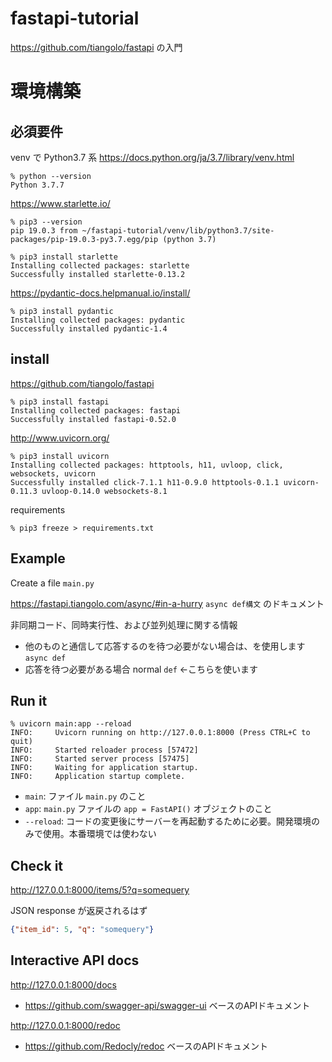 # fastapi-tutorial
https://github.com/tiangolo/fastapi の入門

# 環境構築
## 必須要件
venv で Python3.7 系
https://docs.python.org/ja/3.7/library/venv.html
```
% python --version
Python 3.7.7
```

https://www.starlette.io/
```shell script
% pip3 --version
pip 19.0.3 from ~/fastapi-tutorial/venv/lib/python3.7/site-packages/pip-19.0.3-py3.7.egg/pip (python 3.7)

% pip3 install starlette
Installing collected packages: starlette
Successfully installed starlette-0.13.2
```

https://pydantic-docs.helpmanual.io/install/
```shell script
% pip3 install pydantic 
Installing collected packages: pydantic
Successfully installed pydantic-1.4
```

## install
https://github.com/tiangolo/fastapi
```shell script
% pip3 install fastapi 
Installing collected packages: fastapi
Successfully installed fastapi-0.52.0
```

http://www.uvicorn.org/
```shell script
% pip3 install uvicorn
Installing collected packages: httptools, h11, uvloop, click, websockets, uvicorn
Successfully installed click-7.1.1 h11-0.9.0 httptools-0.1.1 uvicorn-0.11.3 uvloop-0.14.0 websockets-8.1
```

requirements
```shell script
% pip3 freeze > requirements.txt
```

## Example

Create a file `main.py`

https://fastapi.tiangolo.com/async/#in-a-hurry
`async def構文` のドキュメント

非同期コード、同時実行性、および並列処理に関する情報

- 他のものと通信して応答するのを待つ必要がない場合は、を使用します`async def`
- 応答を待つ必要がある場合 normal `def` ←こちらを使います

## Run it
```
% uvicorn main:app --reload
INFO:     Uvicorn running on http://127.0.0.1:8000 (Press CTRL+C to quit)
INFO:     Started reloader process [57472]
INFO:     Started server process [57475]
INFO:     Waiting for application startup.
INFO:     Application startup complete.
```

- `main`: ファイル `main.py` のこと
- `app`: `main.py` ファイルの `app = FastAPI()` オブジェクトのこと
- `--reload`: コードの変更後にサーバーを再起動するために必要。開発環境のみで使用。本番環境では使わない

## Check it
http://127.0.0.1:8000/items/5?q=somequery

JSON response が返戻されるはず
```json
{"item_id": 5, "q": "somequery"}
```


## Interactive API docs
http://127.0.0.1:8000/docs
- https://github.com/swagger-api/swagger-ui ベースのAPIドキュメント

http://127.0.0.1:8000/redoc
- https://github.com/Redocly/redoc ベースのAPIドキュメント





